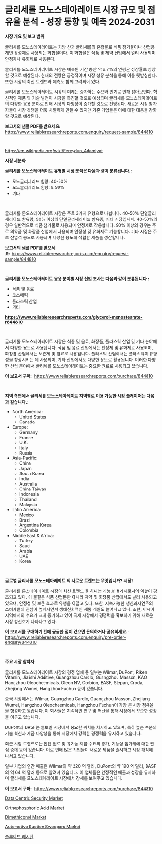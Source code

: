 <p><h1>글리세롤 모노스테아레이트 시장 규모 및 점유율 분석 - 성장 동향 및 예측 2024-2031</h1></p><p><strong>시장 개요 및 보고 범위</strong></p>
<p><p>글리세롤 모노스테아레이트는 지방 산과 글리세롤의 혼합물로 식품 첨가물이나 산업용 계면 활성제로 사용되는 화합물이다. 이 화합물은 식품 및 제약 산업에서 널리 사용되며 안정제나 유화제로 사용된다. </p><p>글리세롤 모노스테아레이트 시장은 예측된 기간 동안 약 9.7%의 연평균 성장률로 성장할 것으로 예상된다. 현재의 전망은 긍정적이며 시장 성장 분석을 통해 이를 뒷받침한다. 또한 시장의 최신 트렌드와 예측도 함께 고려되어 있다.</p><p>글리세롤 모노스테아레이트 시장의 미래는 증가하는 수요와 인기로 인해 밝아보인다. 혁신적인 제품 및 기술 발전이 시장을 촉진할 것으로 예상되며 글리세롤 모노스테아레이트의 다양한 응용 분야로 인해 시장의 다양성이 증가할 것으로 전망된다. 새로운 시장 참가자들이 시장 경쟁을 더욱 치열하게 만들 수 있지만 기존 기업들은 이에 대한 대응을 강화할 것으로 예상된다.</p></p>
<p><strong>보고서의 샘플 PDF를 받으세요:</strong> <a href="https://www.reliableresearchreports.com/enquiry/request-sample/844810">https://www.reliableresearchreports.com/enquiry/request-sample/844810</a></p>
<p>&nbsp;</p>
<p><a href="https://en.wikipedia.org/wiki/Fereydun_Adamiyat">https://en.wikipedia.org/wiki/Fereydun_Adamiyat</a></p>
<p><strong>시장 세분화</strong></p>
<p><strong>글리세롤 모노스테아레이트 유형별 시장 분석은 다음과 같이 분류됩니다.:</strong></p>
<p><ul><li>모노글리세리드 함량: 40-50%</li><li>모노글리세리드 함량: ≥ 90%</li><li>기타</li></ul></p>
<p>&nbsp;</p>
<p><p>글리세롤 몬오스테아레이트 시장은 주로 3가지 유형으로 나뉩니다. 40-50% 단일글리세라이드 함유량, 90% 이상의 단일글리세라이드 함유량, 기타 시장입니다. 40-50%의 경우 일반적으로 식품 첨가물로 사용되며 안정제로 작용합니다. 90% 이상의 경우는 주로 의약품 및 화장품 산업에서 사용되며 안정성 및 유화제로 기능합니다. 기타 시장은 주로 산업적 용도로 사용되며 다양한 용도에 적합한 제품을 생산합니다.</p></p>
<p><strong>보고서의 샘플 PDF를 받으세요:</strong>&nbsp;<a href="https://www.reliableresearchreports.com/enquiry/request-sample/844810">https://www.reliableresearchreports.com/enquiry/request-sample/844810</a></p>
<p>&nbsp;</p>
<p><strong> 글리세롤 모노스테아레이트 응용 분야별 시장 산업 조사는 다음과 같이 분류됩니다.:</strong></p>
<p><ul><li>식품 및 음료</li><li>코스메틱</li><li>플라스틱 산업</li><li>기타</li></ul></p>
<p><strong><a href="https://www.reliableresearchreports.com/glycerol-monostearate-r844810">https://www.reliableresearchreports.com/glycerol-monostearate-r844810</a></strong></p>
<p>&nbsp;</p>
<p><p>글리세롤 모노스테아레이트 시장은 식품 및 음료, 화장품, 플라스틱 산업 및 기타 분야에서 다양한 용도로 사용됩니다. 식품 및 음료 산업에서는 안정제 및 유화제로 사용되며, 화장품 산업에서는 보존제 및 염료로 사용됩니다. 플라스틱 산업에서는 플라스틱의 유황성을 향상시키는 데 사용되며, 기타 산업에서도 다양한 용도로 활용됩니다. 이러한 다양한 산업 분야에서 글리세롤 모노스테아레이트는 중요한 원료로 사용되고 있습니다.</p></p>
<p><strong>이 보고서 구매:</strong>&nbsp; <a href="https://www.reliableresearchreports.com/purchase/844810">https://www.reliableresearchreports.com/purchase/844810</a></p>
<p>&nbsp;</p>
<p><strong>지역 측면에서 글리세롤 모노스테아레이트 지역별로 이용 가능한 시장 플레이어는 다음과 같습니다.:</strong></p>
<p><ul>
    <li>
        North America:
        <ul>
            <li>United States</li>
            <li>Canada</li>
        </ul>
    </li>
    <li>
        Europe:
        <ul>
            <li>Germany</li>
            <li>France</li>
            <li>U.K.</li>
            <li>Italy</li>
            <li>Russia</li>
        </ul>
    </li>
    <li>
        Asia-Pacific:
        <ul>
            <li>China</li>
            <li>Japan</li>
            <li>South Korea</li>
            <li>India</li>
            <li>Australia</li>
            <li>China Taiwan</li>
            <li>Indonesia</li>
            <li>Thailand</li>
            <li>Malaysia</li>
        </ul>
    </li>
    <li>
        Latin America:
        <ul>
            <li>Mexico</li>
            <li>Brazil</li>
            <li>Argentina Korea</li>
            <li>Colombia</li>
        </ul>
    </li>
    <li>
        Middle East & Africa:
        <ul>
            <li>Turkey</li>
            <li>Saudi</li>
            <li>Arabia</li>
            <li>UAE</li>
            <li>Korea</li>
        </ul>
    </li>
    </ul></p>
<p>&nbsp;</p>
<p><strong>글로벌 글리세롤 모노스테아레이트 의 새로운 트렌드는 무엇입니까? 시장?</strong></p>
<p><p>글리세롤 몬스테아레이트 시장의 최신 트렌드 중 하나는 기능성 첨가제로서의 역할이 강조되고 있다. 이 물질은 식품 산업뿐만 아니라 제약 및 화장품 산업에서도 널리 사용되고 있으며, 안정성 및 보존 효과로 유행을 이끌고 있다. 또한, 지속가능한 생산과자연주의 소비자들의 관심이 높아지면서 생태친화적인 제품 개발도 늘어나고 있다. 또한, 아시아 지역에서의 수요가 크게 증가하고 있어 국제 시장에서 경쟁력을 확보하기 위해 새로운 시장 청신호가 나타나고 있다.</p></p>
<p><strong>이 보고서를 구매하기 전에 궁금한 점이 있으면 문의하거나 공유하세요.</strong>- <a href="https://www.reliableresearchreports.com/enquiry/pre-order-enquiry/844810">https://www.reliableresearchreports.com/enquiry/pre-order-enquiry/844810</a></p>
<p>&nbsp;</p>
<p><strong>주요 시장 참여자</strong></p>
<p><p>글리세롤 모노스테아레이트 시장의 경쟁 업체 중 일부는 Wilmar, DuPont, Riken Vitamin, Jialishi Additive, Guangzhou Cardlo, Guangzhou Masson, KAO, Hangzhou Oleocheemicals, Oleon NV, Corbion, BASF, Stepan, Croda, Zhejiang Wumei, Hangzhou Fuchun 등이 있습니다. </p><p>중국 시장에서는 Wilmar, Guangzhou Cardlo, Guangzhou Masson, Zhejiang Wumei, Hangzhou Oleocheemicals, Hangzhou Fuchun이 가장 큰 시장 점유율을 형성하고 있습니다. 이 회사들은 지속적인 연구 및 혁신을 통해 시장에서 꾸준한 성장을 이루고 있습니다.</p><p>DuPont과 BASF는 글로벌 시장에서 중요한 위치를 차지하고 있으며, 특히 높은 수준의 기술 혁신과 제품 다양성을 통해 시장에서 강력한 경쟁력을 유지하고 있습니다.</p><p>최근 시장 트렌드로는 천연 원료 및 유기농 제품 수요의 증가, 기능성 첨가제에 대한 관심 증대 등이 있습니다. 이로 인해 많은 기업들이 새로운 제품을 출시하고 시장 개척에 나서고 있습니다.</p><p>일부 기업의 연간 매출은 Wilmar의 약 220 억 달러, DuPont의 약 190 억 달러, BASF의 약 64 억 달러 등으로 알려져 있습니다. 이 업체들은 안정적인 매출과 성장을 유지하며 글리세롤 모노스테아레이트 시장에서 강세를 보여주고 있습니다.</p></p>
<p><strong>이 보고서 구매:</strong>&nbsp;&nbsp;<a href="https://www.reliableresearchreports.com/purchase/844810">https://www.reliableresearchreports.com/purchase/844810</a></p>
<p><p><a href="https://issuu.com/reportprime-2/docs/data-centric-security-market-size-2030.pptx">Data Centric Security Market</a></p><p><a href="https://medium.com/@elizbethsmithb208/future-trends-in-global-orthophosphoric-acid-market-market-insights-and-analysis-from-2024-to-2031-722ddc60d519">Orthophosphoric Acid Market</a></p><p><a href="https://medium.com/@luke.russell779/dimethiconol-market-share-and-new-trends-analysis-by-its-type-application-end-use-and-forecast-80cae2edad8e">Dimethiconol Market</a></p><p><a href="https://github.com/JosephMorgnlvXXff/Market-Research-Report-List-1/blob/main/automotive-suction-sweepers-market.md">Automotive Suction Sweepers Market</a></p><p><a href="https://github.com/shampaakter36/Market-Research-Report-List-1/blob/main/495238017589.md">플루이드 레시틴</a></p></p>